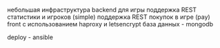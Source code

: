 небольшая инфраструктура backend для игры
поддержка REST статистики и игроков (simple)
поддержка REST покупок в игре (pay)
front с использованием haproxy и letsencrypt
база данных - mongodb

deploy - ansible
